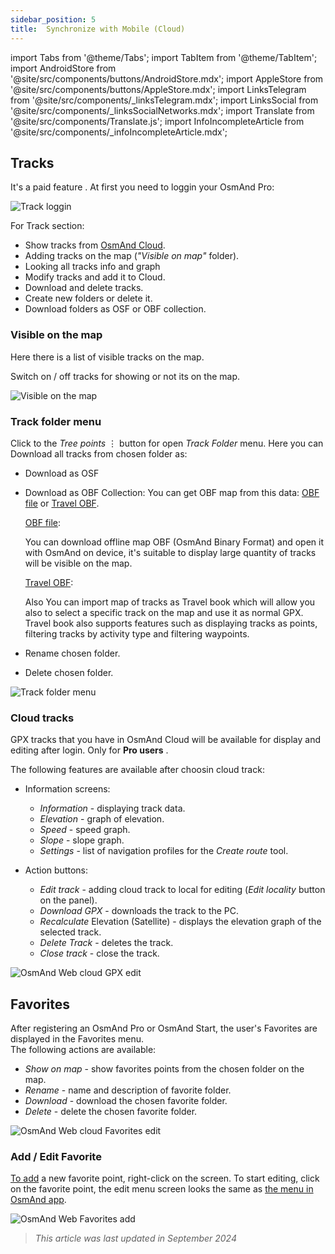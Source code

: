 ```yaml
---
sidebar_position: 5
title:  Synchronize with Mobile (Cloud)
---
```


import Tabs from '@theme/Tabs';
import TabItem from '@theme/TabItem';
import AndroidStore from '@site/src/components/buttons/AndroidStore.mdx';
import AppleStore from '@site/src/components/buttons/AppleStore.mdx';
import LinksTelegram from '@site/src/components/_linksTelegram.mdx';
import LinksSocial from '@site/src/components/_linksSocialNetworks.mdx';
import Translate from '@site/src/components/Translate.js';
import InfoIncompleteArticle from '@site/src/components/_infoIncompleteArticle.mdx';

<InfoIncompleteArticle/>


## Tracks

It's a paid feature <ProFeature/>. At first you need to loggin your OsmAnd Pro:

![Track loggin](@site/static/img/web/track_loggin.png)

For Track section:
- Show tracks from [OsmAnd Cloud](#users-tracks-pro).
- Adding tracks on the map (_"Visible on map"_ folder).
- Looking all tracks info and graph
- Modify tracks and add it to Cloud.
- Download and delete tracks.
- Create new folders or delete it.
- Download folders as OSF or OBF collection.


### Visible on the map

Here there is a list of visible tracks on the map.

Switch on / off tracks for showing or not its on the map.

![Visible on the map](@site/static/img/web/visible.png)


### Track folder menu

Click to the _Tree points_ ⋮ button for open _Track Folder_ menu. Here you can Download all tracks from chosen folder as:
- Download as OSF
- Download as OBF Collection:
  You can get OBF map from this data: [OBF file](https://osmand.net/docs/technical/osmand-file-formats/osmand-obf/) or [Travel OBF](https://osmand.net/blog/routes#generated-travel-routes).

  [OBF file](https://osmand.net/docs/technical/osmand-file-formats/osmand-obf/):

  You can download offline map OBF (OsmAnd Binary Format) and open it with OsmAnd on device, it's suitable to display large quantity of tracks will be visible on the map.

  [Travel OBF](https://osmand.net/blog/routes#generated-travel-routes):

  Also You can import map of tracks as Travel book which will allow you also to select a specific track on the map and use it as normal GPX. Travel book also supports features such as displaying tracks as points, filtering tracks by activity type and filtering waypoints.

- Rename chosen folder.
- Delete chosen folder.

![Track folder menu](@site/static/img/web/collection.png)

### Cloud tracks

GPX tracks that you have in OsmAnd Cloud will be available for display and editing after login. Only for **Pro users** <ProFeature/>.

The following features are available after choosin cloud track:

- Information screens:
  - *Information* - displaying track data.
  - *Elevation* - graph of elevation.
  - *Speed* - speed graph.
  - *Slope* - slope graph.
  - *Settings* - list of navigation profiles for the *Create route* tool.  

- Action buttons:
  - *Edit track* - adding cloud track to local for editing (_Edit locality_ button on the panel).
  - *Download GPX* - downloads the track to the PC.
  - *Recalculate* Elevation (Satellite) - displays the elevation graph of the selected track.
  - *Delete Track* - deletes the track.
  - *Close track* - close the track.

![OsmAnd Web cloud GPX edit](@site/static/img/web/cloud_track.png)


## Favorites

After registering an OsmAnd Pro or OsmAnd Start, the user's Favorites are displayed in the Favorites menu.  
The following actions are available:

- _Show on map_ - show favorites points from the chosen folder on the map.
- _Rename_ - name and description of favorite folder.
- _Download_ - download the chosen favorite folder.
- _Delete_ - delete the chosen favorite folder.

![OsmAnd Web cloud Favorites edit](@site/static/img/web/favorites.png)

### Add / Edit Favorite

[To add](../personal/favorites.md#edit) a new favorite point, right-click on the screen. To start editing, click on the favorite point, the edit menu screen looks the same as [the menu in OsmAnd app](../personal/favorites.md#create).  

![OsmAnd Web Favorites add](@site/static/img/web/web_favorites_add.png)


<!--
## Map style

In this section of the menu, you can change the map style. You can read more about how to do this in the article [Vector Maps (Map Styles)](../map/vector-maps.md) for the OsmAnd app. The settings in the web version are no different.  
**Some examples:**

- Nautical map style

![OsmAnd Web Map Style](@site/static/img/web/web_map_style_nautical.png)

- Topo map style

![OsmAnd Web Favorites add](@site/static/img/web/web_map_style_topo.png)
-->

> *This article was last updated in September 2024*